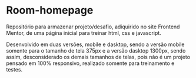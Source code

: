 # Room-homepage
Repositório para armazenar projeto/desafio, adiquirido no site Frontend Mentor, de uma página inicial para treinar html, css e javascript.

Desenvolvido em duas versões, mobile e dasktop, sendo a versão mobile somente para o tamanho de tela 375px e a versão dasktop 1300px, sendo assim, desconsiderado os demais tamanhos de telas, pois não é um projeto pensado em 100% responsivo, realizado somente para treinamento e testes.